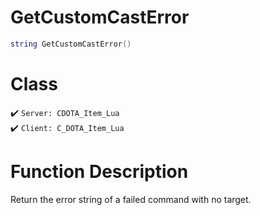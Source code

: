 # GetCustomCastError
```lua
string GetCustomCastError()
```
# Class
✔️ `Server: CDOTA_Item_Lua`  
✔️ `Client: C_DOTA_Item_Lua`  

# Function Description
Return the error string of a failed command with no target.
